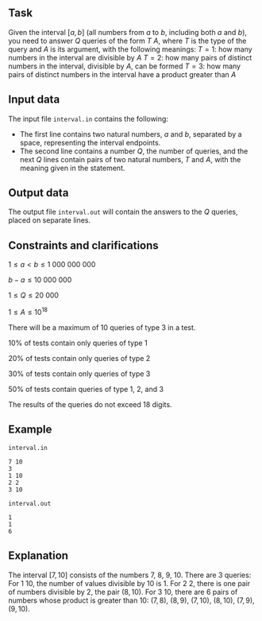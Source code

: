 ## Task

Given the interval $[a, b]$ (all numbers from $a$ to $b$, including both $a$ and $b$), you need to answer $Q$ queries of the form $T\ A$, where $T$ is the type of the query and $A$ is its argument, with the following meanings:
$T = 1$: how many numbers in the interval are divisible by $A$
$T = 2$: how many pairs of distinct numbers in the interval, divisible by $A$, can be formed
$T = 3$: how many pairs of distinct numbers in the interval have a product greater than $A$

## Input data

The input file `interval.in` contains the following:
- The first line contains two natural numbers, $a$ and $b$, separated by a space, representing the interval endpoints.
- The second line contains a number $Q$, the number of queries, and the next $Q$ lines contain pairs of two natural numbers, $T$ and $A$, with the meaning given in the statement.

## Output data

The output file `interval.out` will contain the answers to the $Q$ queries, placed on separate lines.

## Constraints and clarifications

$1 \leq a < b \leq 1\ 000\ 000\ 000$

$b - a \leq 10\ 000\ 000$

$1 \leq Q \leq 20\ 000$

$1 \leq A \leq 10^{18}$

There will be a maximum of $10$ queries of type $3$ in a test.

10% of tests contain only queries of type $1$

20% of tests contain only queries of type $2$

30% of tests contain only queries of type $3$

50% of tests contain queries of type $1$, $2$, and $3$

The results of the queries do not exceed $18$ digits.

## Example

`interval.in`
```
7 10
3
1 10
2 2
3 10
```

`interval.out`
```
1
1
6
```

## Explanation

The interval $[7, 10]$ consists of the numbers $7$, $8$, $9$, $10$. There are 3 queries:
For $1\ 10$, the number of values divisible by $10$ is $1$.
For $2\ 2$, there is one pair of numbers divisible by $2$, the pair $(8, 10)$.
For $3\ 10$, there are $6$ pairs of numbers whose product is greater than $10$: $(7,8)$, $(8, 9)$, $(7, 10)$, $(8, 10)$, $(7,9)$, $(9, 10)$.